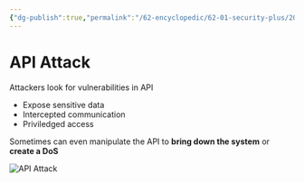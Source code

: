 ```yaml
---
{"dg-publish":true,"permalink":"/62-encyclopedic/62-01-security-plus/20220605153114-api-attack/","dgHomeLink":true,"dgPassFrontmatter":false}
---
```



# API Attack

Attackers look for vulnerabilities in API 
- Expose sensitive data 
- Intercepted communication 
- Priviledged access 

Sometimes can even manipulate the API to **bring down the system** or **create a DoS**

![API Attack](https://raw.githubusercontent.com/SheepYY039/PicGo-images/main/img/20220605153312.png)
